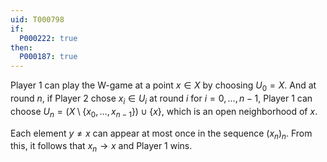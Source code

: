 ```yaml
---
uid: T000798
if:
  P000222: true
then:
  P000187: true
---
```


Player 1 can play the W-game at a point $x\in X$ by choosing $U_0=X$.
And at round $n$, if Player 2 chose $x_i\in U_i$ at round $i$ for $i=0,...,n-1$,
Player 1 can choose $U_n=(X\setminus\{x_0,\dots,x_{n-1}\})\cup\{x\}$,
which is an open neighborhood of $x$.

Each element $y\ne x$ can appear at most once in the sequence $(x_n)_n$.
From this, it follows that $x_n\to x$ and Player 1 wins.
